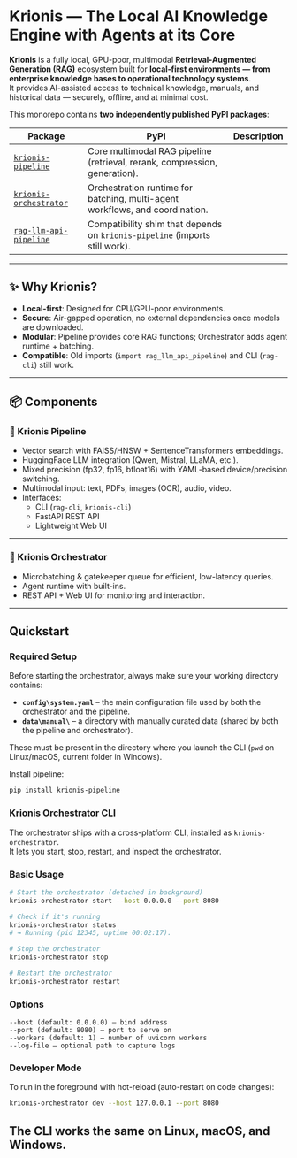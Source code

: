 # Krionis — The Local AI Knowledge Engine with Agents at its Core

**Krionis** is a fully local, GPU-poor, multimodal **Retrieval-Augmented Generation (RAG)** ecosystem built for **local-first environments — from enterprise knowledge bases to operational technology systems**.  
It provides AI-assisted access to technical knowledge, manuals, and historical data — securely, offline, and at minimal cost.

This monorepo contains **two independently published PyPI packages**:

| Package | PyPI | Description |
|---------|------|-------------|
| [`krionis-pipeline`](https://pypi.org/project/krionis-pipeline/) | Core multimodal RAG pipeline (retrieval, rerank, compression, generation). |
| [`krionis-orchestrator`](https://pypi.org/project/krionis-orchestrator/) | Orchestration runtime for batching, multi-agent workflows, and coordination. |
| [`rag-llm-api-pipeline`](https://pypi.org/project/rag-llm-api-pipeline/) | Compatibility shim that depends on `krionis-pipeline` (imports still work). |

---

## ✨ Why Krionis?

- **Local-first**: Designed for CPU/GPU-poor environments.  
- **Secure**: Air-gapped operation, no external dependencies once models are downloaded.  
- **Modular**: Pipeline provides core RAG functions; Orchestrator adds agent runtime + batching.  
- **Compatible**: Old imports (`import rag_llm_api_pipeline`) and CLI (`rag-cli`) still work.  

---

## 📦 Components

### 🔹 Krionis Pipeline
- Vector search with FAISS/HNSW + SentenceTransformers embeddings.  
- HuggingFace LLM integration (Qwen, Mistral, LLaMA, etc.).  
- Mixed precision (fp32, fp16, bfloat16) with YAML-based device/precision switching.  
- Multimodal input: text, PDFs, images (OCR), audio, video.  
- Interfaces:  
  - CLI (`rag-cli`, `krionis-cli`)  
  - FastAPI REST API  
  - Lightweight Web UI  


---

### 🔹 Krionis Orchestrator
- Microbatching & gatekeeper queue for efficient, low-latency queries.  
- Agent runtime with built-ins. 
- REST API + Web UI for monitoring and interaction.  

---

## Quickstart

### Required Setup

Before starting the orchestrator, always make sure your working directory contains:

- **`config\system.yaml`** – the main configuration file used by both the orchestrator and the pipeline.  
- **`data\manual\`** – a directory with manually curated data (shared by both the pipeline and orchestrator).

These must be present in the directory where you launch the CLI (`pwd` on Linux/macOS, current folder in Windows).

Install pipeline:

```bash
pip install krionis-pipeline
```
### Krionis Orchestrator CLI

The orchestrator ships with a cross-platform CLI, installed as `krionis-orchestrator`.  
It lets you start, stop, restart, and inspect the orchestrator.

### Basic Usage

```bash
# Start the orchestrator (detached in background)
krionis-orchestrator start --host 0.0.0.0 --port 8080

# Check if it's running
krionis-orchestrator status
# → Running (pid 12345, uptime 00:02:17).

# Stop the orchestrator
krionis-orchestrator stop

# Restart the orchestrator
krionis-orchestrator restart
```

### Options

	--host (default: 0.0.0.0) – bind address
	--port (default: 8080) – port to serve on
	--workers (default: 1) – number of uvicorn workers
	--log-file – optional path to capture logs

### Developer Mode

To run in the foreground with hot-reload (auto-restart on code changes):
```bash
krionis-orchestrator dev --host 127.0.0.1 --port 8080
```
## The CLI works the same on Linux, macOS, and Windows.

